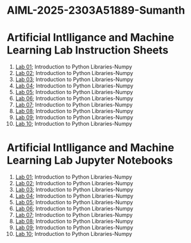 # AIML-2025-2303A51889-Sumanth
# Artificial Intlligance and Machine Learning Lab Instruction Sheets
1. [Lab 01](); Introduction to Python Libraries-Numpy
2. [Lab 02](); Introduction to Python Libraries-Numpy
3. [Lab 03](); Introduction to Python Libraries-Numpy
4. [Lab 04](); Introduction to Python Libraries-Numpy
5. [Lab 05](); Introduction to Python Libraries-Numpy
6. [Lab 06](); Introduction to Python Libraries-Numpy
7. [Lab 07](); Introduction to Python Libraries-Numpy
8. [Lab 08](); Introduction to Python Libraries-Numpy
9. [Lab 09](); Introduction to Python Libraries-Numpy
10. [Lab 10](); Introduction to Python Libraries-Numpy

# Artificial Intlligance and Machine Learning Lab Jupyter Notebooks
1. [Lab 01](); Introduction to Python Libraries-Numpy
2. [Lab 02](); Introduction to Python Libraries-Numpy
3. [Lab 03](); Introduction to Python Libraries-Numpy
4. [Lab 04](); Introduction to Python Libraries-Numpy
5. [Lab 05](); Introduction to Python Libraries-Numpy
6. [Lab 06](); Introduction to Python Libraries-Numpy
7. [Lab 07](); Introduction to Python Libraries-Numpy
8. [Lab 08](); Introduction to Python Libraries-Numpy
9. [Lab 09](); Introduction to Python Libraries-Numpy
10. [Lab 10](); Introduction to Python Libraries-Numpy
